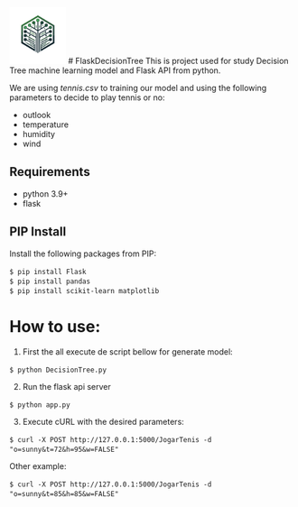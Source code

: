 <img src="logo.png" width="100" height="100"> 
# FlaskDecisionTree
This is project used for study Decision Tree machine learning model and Flask API from python.

We are using *tennis.csv* to training our model and using the following parameters to decide to play tennis or no:
- outlook
- temperature
- humidity
- wind

## Requirements
- python 3.9+
- flask

## PIP Install
Install the following packages from PIP:

`$ pip install Flask` <br>
`$ pip install pandas` <br>
`$ pip install scikit-learn matplotlib` <br>

# How to use:

1. First the all execute de script bellow for generate model:

`$ python DecisionTree.py` 

2. Run the flask api server

`$ python app.py`

3. Execute cURL with the desired parameters:

`$ curl -X POST http://127.0.0.1:5000/JogarTenis -d  "o=sunny&t=72&h=95&w=FALSE"`

Other example:

`$ curl -X POST http://127.0.0.1:5000/JogarTenis -d  "o=sunny&t=85&h=85&w=FALSE"`

